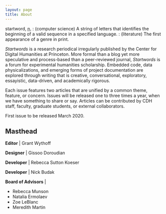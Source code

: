 ```yaml
---
layout: page
title: About
---
```


startword, <abbr title="noun">n.</abbr>
: (computer science) A string of letters that identifies the beginning of
    a valid sequence in a specified language.
: (literature) The first appearance of a genre in print.

*Startwords* is a research periodical irregularly published by the Center for
Digital Humanities at Princeton. More formal than a blog yet more speculative
and process-based than a peer-reviewed journal, *Startwords* is a forum for
experimental humanities scholarship. Embedded code, data physicalizations, and
emerging forms of project documentation are explored through writing that is
creative, conversational, exploratory, essayistic, data-driven, and academically
rigorous.

Each issue features two articles that are unified by a common theme,
feature, or concern. Issues will be released one to three times a year, when we
have something to share or say. Articles can be contributed by CDH staff,
faculty, graduate students, or external collaborators.

First issue to be released March 2020.

## Masthead

**Editor** | Grant Wythoff

**Designer** | Gissoo Doroudian

**Developer** | Rebecca Sutton Koeser

**Developer** | Nick Budak

**Board of Advisors** |

- Rebecca Munson
- Natalia Ermolaev
- Zoe LeBlanc
- Meredith Martin

